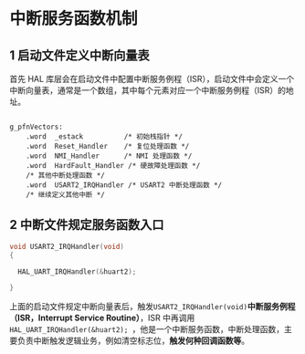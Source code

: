 # 中断服务函数机制

## 1 启动文件定义中断向量表

首先 HAL 库层会在启动文件中配置中断服务例程（ISR），启动文件中会定义一个中断向量表，通常是一个数组，其中每个元素对应一个中断服务例程（ISR）的地址。

```assembly

g_pfnVectors:
    .word  _estack          /* 初始栈指针 */
    .word  Reset_Handler    /* 复位处理函数 */
    .word  NMI_Handler      /* NMI 处理函数 */
    .word  HardFault_Handler /* 硬故障处理函数 */
    /* 其他中断处理函数 */
    .word  USART2_IRQHandler /* USART2 中断处理函数 */
    /* 继续定义其他中断 */

```

## 2 中断文件规定服务函数入口

```C
void USART2_IRQHandler(void)
{

  HAL_UART_IRQHandler(&huart2);

}
```

上面的启动文件规定中断向量表后，触发`USART2_IRQHandler(void)`**中断服务例程（ISR，Interrupt Service Routine）**，ISR 中再调用`HAL_UART_IRQHandler(&huart2);
`，他是一个中断服务函数，中断处理函数，主要负责中断触发逻辑业务，例如清空标志位，**触发何种回调函数等**。

